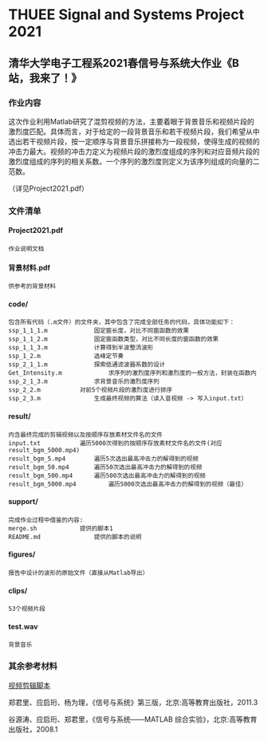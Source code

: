 # THUEE Signal and Systems Project 2021
## 清华大学电子工程系2021春信号与系统大作业《B站，我来了！》

### 作业内容
这次作业利用Matlab研究了混剪视频的方法，主要着眼于背景音乐和视频片段的激烈度匹配。具体而言，对于给定的一段背景音乐和若干视频片段，我们希望从中选出若干视频片段，按一定顺序与背景音乐拼接称为一段视频，使得生成的视频的冲击力最大。视频的冲击力定义为视频片段的激烈度组成的序列和对应音频片段的激烈度组成的序列的相关系数。一个序列的激烈度则定义为该序列组成的向量的二范数。

（详见Project2021.pdf）

### 文件清单
#### Project2021.pdf
	作业说明文档

#### 背景材料.pdf
	供参考的背景材料

#### code/
    包含所有代码（.m文件）的文件夹，其中包含了完成全部任务的代码，具体功能如下：
    ssp_1_1_1.m			   	固定窗长度，对比不同窗函数的效果
	ssp_1_1_2.m		    	固定窗函数类型，对比不同长度的窗函数的效果
	ssp_1_1_3.m		    	计算得到半波整流波形
	ssp_1_2.m		    	选峰定节奏
	ssp_2_1_1.m		    	探索低通滤波器系数的设计
	Get_Intensity.m	    		求序列的激烈度序列和激烈度的一般方法，封装在函数内
	ssp_2_1_3.m		    	求背景音乐的激烈度序列
	ssp_2_2.m			对前5个视频片段的激烈度进行排序
	ssp_2_3.m		    	生成最终视频的算法（读入音视频 -> 写入input.txt）


#### result/ 	
	内含最终完成的剪辑视频以及按顺序存放素材文件名的文件
	input.txt  			遍历5000次得到的按顺序存放素材文件名的文件(对应result_bgm_5000.mp4)
	result_bgm_5.mp4 		遍历5次选出最高冲击力的解得到的视频
	result_bgm_50.mp4 		遍历50次选出最高冲击力的解得到的视频
	result_bgm_500.mp4 		遍历500次选出最高冲击力的解得到的视频
	result_bgm_5000.mp4 		遍历5000次选出最高冲击力的解得到的视频（最佳）


#### support/
 	完成作业过程中借鉴的内容:
	merge.sh			提供的脚本1
	README.md		    	提供的脚本的说明


#### figures/
	报告中设计的波形的原始文件（直接从Matlab导出）

#### clips/
	53个视频片段

#### test.wav
	背景音乐

### 其余参考材料
[视频剪辑脚本](https://github.com/zhangzw16/Project-for-Signals-and-Systems-2021)

郑君里、应启珩、杨为理，《信号与系统》第三版，北京:高等教育出版社，2011.3

谷源涛、应启珩、郑君里，《信号与系统——MATLAB 综合实验》，北京:高等教育出版社，2008.1

